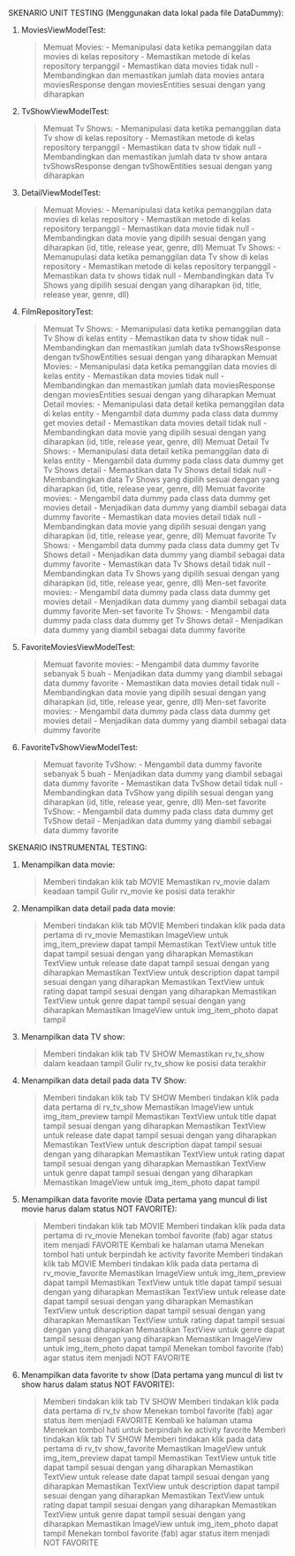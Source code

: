 SKENARIO UNIT TESTING (Menggunakan data lokal pada file DataDummy):
1. MoviesViewModelTest:
    > Memuat Movies:
        - Memanipulasi data ketika pemanggilan data movies di kelas repository
        - Memastikan metode di kelas repository terpanggil
        - Memastikan data movies tidak null
        - Membandingkan dan memastikan jumlah data movies antara moviesResponse dengan moviesEntities sesuai dengan yang diharapkan
2. TvShowViewModelTest:
    > Memuat Tv Shows:
        - Memanipulasi data ketika pemanggilan data Tv show di kelas repository
        - Memastikan metode di kelas repository terpanggil
        - Memastikan data tv show tidak null
        - Membandingkan dan memastikan jumlah data tv show antara tvShowsResponse dengan tvShowEntities sesuai dengan yang diharapkan
3. DetailViewModelTest:
    > Memuat Movies:
        - Memanipulasi data ketika pemanggilan data movies di kelas repository
        - Memastikan metode di kelas repository terpanggil
        - Memastikan data movie tidak null
        - Membandingkan data movie yang dipilih sesuai dengan yang diharapkan (id, title, release year, genre, dll)
    > Memuat Tv Shows:
         - Memanupulasi data ketika pemanggilan data Tv show di kelas repository
         - Memastikan metode di kelas repository terpanggil
         - Memastikan data tv shows tidak null
         - Membandingkan data Tv Shows yang dipilih sesuai dengan yang diharapkan (id, title, release year, genre, dll)
4. FilmRepositoryTest:
	> Memuat Tv Shows:
		- Memanipulasi data ketika pemanggilan data Tv Show di kelas entity
		- Memastikan data tv show tidak null
		- Membandingkan dan memastikan jumlah data tvShowsResponse dengan tvShowEntities sesuai dengan yang diharapkan
	> Memuat Movies:
		- Memanipulasi data ketika pemanggilan data movies di kelas entity
		- Memastikan data movies tidak null
		- Membandingkan dan memastikan jumlah data moviesResponse dengan moviesEntities sesuai dengan yang diharapkan
	> Memuat Detail movies:
		- Memanipulasi data detail ketika pemanggilan data di kelas entity
		- Mengambil data dummy pada class data dummy get movies detail
		- Memastikan data movies detail tidak null
		- Membandingkan data movie yang dipilih sesuai dengan yang diharapkan (id, title, release year, genre, dll)
	> Memuat Detail Tv Shows:
		- Memanipulasi data detail ketika pemanggilan data di kelas entity
		- Mengambil data dummy pada class data dummy get Tv Shows detail
		- Memastikan data Tv Shows detail tidak null
		- Membandingkan data Tv Shows yang dipilih sesuai dengan yang diharapkan (id, title, release year, genre, dll)
	> Memuat favorite movies:
		- Mengambil data dummy pada class data dummy get movies detail
		- Menjadikan data dummy yang diambil sebagai data dummy favorite
		- Memastikan data movies detail tidak null
		- Membandingkan data movie yang dipilih sesuai dengan yang diharapkan (id, title, release year, genre, dll)
	> Memuat favorite Tv Shows:
		- Mengambil data dummy pada class data dummy get Tv Shows detail
		- Menjadikan data dummy yang diambil sebagai data dummy favorite
		- Memastikan data Tv Shows detail tidak null
		- Membandingkan data Tv Shows yang dipilih sesuai dengan yang diharapkan (id, title, release year, genre, dll)
	> Men-set favorite movies:
		- Mengambil data dummy pada class data dummy get movies detail
		- Menjadikan data dummy yang diambil sebagai data dummy favorite
	> Men-set favorite Tv Shows:
		- Mengambil data dummy pada class data dummy get Tv Shows detail
		- Menjadikan data dummy yang diambil sebagai data dummy favorite
5. FavoriteMoviesViewModelTest:
	> Memuat favorite movies:
		- Mengambil data dummy favorite sebanyak 5 buah
		- Menjadikan data dummy yang diambil sebagai data dummy favorite
		- Memastikan data movies detail tidak null
		- Membandingkan data movie yang dipilih sesuai dengan yang diharapkan (id, title, release year, genre, dll)
	> Men-set favorite movies:
		- Mengambil data dummy pada class data dummy get movies detail
		- Menjadikan data dummy yang diambil sebagai data dummy favorite
6. FavoriteTvShowViewModelTest:
	> Memuat favorite TvShow:
		- Mengambil data dummy favorite sebanyak 5 buah
		- Menjadikan data dummy yang diambil sebagai data dummy favorite
		- Memastikan data TvShow detail tidak null
		- Membandingkan data TvShow yang dipilih sesuai dengan yang diharapkan (id, title, release year, genre, dll)
	> Men-set favorite TvShow:
		- Mengambil data dummy pada class data dummy get TvShow detail
		- Menjadikan data dummy yang diambil sebagai data dummy favorite

SKENARIO INSTRUMENTAL TESTING:
1. Menampilkan data movie:
    > Memberi tindakan klik tab MOVIE
    > Memastikan rv_movie dalam keadaan tampil
    > Gulir rv_movie ke posisi data terakhir
2. Menampilkan data detail pada data movie:
    > Memberi tindakan klik tab MOVIE
    > Memberi tindakan klik pada data pertama di rv_movie
    > Memastikan ImageView untuk img_item_preview dapat tampil
    > Memastikan TextView untuk title dapat tampil sesuai dengan yang diharapkan
	> Memastikan TextView untuk release date dapat tampil sesuai dengan yang diharapkan
    > Memastikan TextView untuk description dapat tampil sesuai dengan yang diharapkan
    > Memastikan TextView untuk rating dapat tampil sesuai dengan yang diharapkan
    > Memastikan TextView untuk genre dapat tampil sesuai dengan yang diharapkan
    > Memastikan ImageView untuk img_item_photo dapat tampil
3. Menampilkan data TV show:
    > Memberi tindakan klik tab TV SHOW
    > Memastikan rv_tv_show dalam keadaan tampil
    > Gulir rv_tv_show ke posisi data terakhir
4. Menampilkan data detail pada data TV Show:
    > Memberi tindakan klik tab TV SHOW
    > Memberi tindakan klik pada data pertama di rv_tv_show
    > Memastikan ImageView untuk img_item_preview tampil
    > Memastikan TextView untuk title dapat tampil sesuai dengan yang diharapkan
	> Memastikan TextView untuk release date dapat tampil sesuai dengan yang diharapkan
    > Memastikan TextView untuk description dapat tampil sesuai dengan yang diharapkan
    > Memastikan TextView untuk rating dapat tampil sesuai dengan yang diharapkan
    > Memastikan TextView untuk genre dapat tampil sesuai dengan yang diharapkan
    > Memastikan ImageView untuk img_item_photo dapat tampil
5. Menampilkan data favorite movie (Data pertama yang muncul di list movie harus dalam status NOT FAVORITE):
    > Memberi tindakan klik tab MOVIE
    > Memberi tindakan klik pada data pertama di rv_movie
	> Menekan tombol favorite (fab) agar status item menjadi FAVORITE
	> Kembali ke halaman utama
	> Menekan tombol hati untuk berpindah ke activity favorite
	> Memberi tindakan klik tab MOVIE
	> Memberi tindakan klik pada data pertama di rv_movie_favorite
    > Memastikan ImageView untuk img_item_preview dapat tampil
    > Memastikan TextView untuk title dapat tampil sesuai dengan yang diharapkan
	> Memastikan TextView untuk release date dapat tampil sesuai dengan yang diharapkan
    > Memastikan TextView untuk description dapat tampil sesuai dengan yang diharapkan
    > Memastikan TextView untuk rating dapat tampil sesuai dengan yang diharapkan
    > Memastikan TextView untuk genre dapat tampil sesuai dengan yang diharapkan
    > Memastikan ImageView untuk img_item_photo dapat tampil
	> Menekan tombol favorite (fab) agar status item menjadi NOT FAVORITE
6. Menampilkan data favorite tv show (Data pertama yang muncul di list tv show harus dalam status NOT FAVORITE):
    > Memberi tindakan klik tab TV SHOW
    > Memberi tindakan klik pada data pertama di rv_tv show
	> Menekan tombol favorite (fab) agar status item menjadi FAVORITE
	> Kembali ke halaman utama
	> Menekan tombol hati untuk berpindah ke activity favorite
	> Memberi tindakan klik tab TV SHOW
	> Memberi tindakan klik pada data pertama di rv_tv show_favorite
    > Memastikan ImageView untuk img_item_preview dapat tampil
    > Memastikan TextView untuk title dapat tampil sesuai dengan yang diharapkan
	> Memastikan TextView untuk release date dapat tampil sesuai dengan yang diharapkan
    > Memastikan TextView untuk description dapat tampil sesuai dengan yang diharapkan
    > Memastikan TextView untuk rating dapat tampil sesuai dengan yang diharapkan
    > Memastikan TextView untuk genre dapat tampil sesuai dengan yang diharapkan
    > Memastikan ImageView untuk img_item_photo dapat tampil
	> Menekan tombol favorite (fab) agar status item menjadi NOT FAVORITE